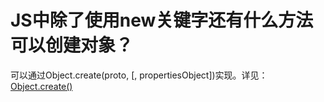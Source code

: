 # JS中除了使用new关键字还有什么方法可以创建对象？

可以通过Object.create(proto, [, propertiesObject])实现。详见：[Object.create()](https://developer.mozilla.org/zh-CN/docs/Web/JavaScript/Reference/Global_Objects/Object/create)
